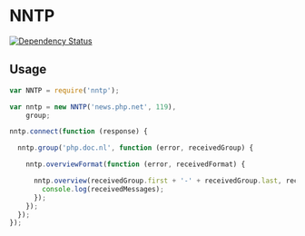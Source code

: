 # NNTP

[![Dependency Status](https://gemnasium.com/RobinvdVleuten/node-nntp.png)](https://gemnasium.com/RobinvdVleuten/node-nntp)

## Usage

```javascript
var NNTP = require('nntp');

var nntp = new NNTP('news.php.net', 119),
    group;

nntp.connect(function (response) {

  nntp.group('php.doc.nl', function (error, receivedGroup) {

    nntp.overviewFormat(function (error, receivedFormat) {

      nntp.overview(receivedGroup.first + '-' + receivedGroup.last, receivedFormat, function (error, receivedMessages) {
        console.log(receivedMessages);
      });
    });
  });
});
```
